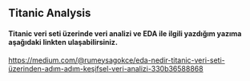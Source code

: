﻿## Titanic Analysis
#### Titanic veri seti üzerinde veri analizi ve EDA ile ilgili yazdığım yazıma aşağıdaki linkten ulaşabilirsiniz.
https://medium.com/@rumeysagokce/eda-nedir-titanic-veri-seti-üzerinden-adım-adım-keşifsel-veri-analizi-330b36588868
